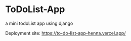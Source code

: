 # ToDoList-App
a mini todoList app using django

Deployment site: https://to-do-list-app-henna.vercel.app/
